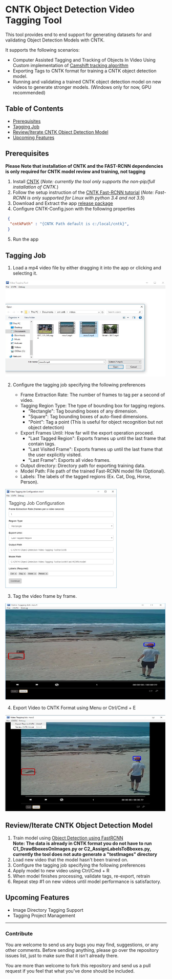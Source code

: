 # CNTK Object Detection Video Tagging Tool

This tool provides end to end support for generating datasets for and validating Object Detection Models with CNTK.

It supports the following scenarios:

- Computer Assisted Tagging and Tracking of Objects In Video Using Custom implementation of [Camshift tracking algorithm](http://opencv.jp/opencv-1.0.0_org/docs/papers/camshift.pdf) 
- Exporting Tags to CNTK format for training a CNTK object detection model.
- Running and validating a trained CNTK object detection model on new videos to generate stronger models. (Windows only for now, GPU recommended)

## Table of Contents
 - [Prerequisites](#prerequisites)
 - [Tagging Job](#taggingjob)
 - [Review/Iterate CNTK Object Detection Model](#review)
 - [Upcoming Features](#upcoming)
 
<a name="prerequisites"></a>
## Prerequisites
**Please Note that installation of CNTK and the FAST-RCNN dependencies is only required for CNTK model review and training, not tagging**

 1. Install [CNTK](https://github.com/Microsoft/CNTK/wiki/Setup-CNTK-on-your-machine) (*Note: currently the tool only supports the non-pip/full installation of CNTK.*)
 2. Follow the setup instruction of the [CNTK Fast-RCNN tutorial](https://github.com/Microsoft/CNTK/wiki/Object-Detection-using-Fast-R-CNN#setup) (*Note: Fast-RCNN  is only supported for Linux with python 3.4 and not 3.5*)
 3. Download and Extract the app [release package](https://github.com/CatalystCode/CNTK-Object-Detection-Video-Tagging-Tool/releases)
 4. Configure CNTK-Config.json with the following properties
 
  ```json
   {
    "cntkPath" : "{CNTK Path default is c:/local/cntk}", 
   }
  ```
 5. Run the app
  
<a name="taggingjob"></a>
## Tagging Job 
 1. Load a mp4 video file by either dragging it into the app or clicking and selecting it.
  
  <img src="/media/2_load.jpg" alt="Home Page" height="300" width="500"/>
   
 2. Configure the tagging job specifying the following preferences
 
    - Frame Extraction Rate: The number of frames to tag per a second of video.
    - Tagging Region Type:  The type of bounding box for tagging regions.
       - "Rectangle": Tag bounding boxes of any dimension.
       - "Square": Tag bounding boxes of auto-fixed dimensions.
       - "Point": Tag a point (This is useful for object recognition but not object detection)
    - Export Frames Until: How far will the export operation proceed.
       - "Last Tagged Region": Exports frames up until the last frame that contain tags.
       - "Last Visited Frame": Exports frames up until the last frame that the user explicitly visited.
       - "Last Frame": Exports all video frames.
    - Output directory: Directory path for exporting training data.
    - Model Path: File path of the trained Fast-RCNN model file (Optional). 
    - Labels: The labels of the tagged regions (Ex. Cat, Dog, Horse, Person).
 
  <img src="/media/3_Job_Configuration.jpg" alt="Home Page" height="308" width="348"/>
 
 3. Tag the video frame by frame.
 
  <img src="/media/4_Tagging_Job.jpg" alt="Home Page" height="300" width="500"/>

 4. Export Video to CNTK Format using Menu or Ctrl/Cmd + E
 
  <img src="/media/5_Export.jpg" alt="Home Page" height="300" width="500"/>

<a name="review"></a>
## Review/Iterate CNTK Object Detection Model 
 1. Train model using [Object Detection using FastRCNN](https://github.com/Microsoft/CNTK/wiki/Object-Detection-using-Fast-R-CNN#train-on-your-own-data)<br> **Note: The data is already in CNTK format you do not have to run C1_DrawBboxesOnImages.py or C2_AssignLabelsToBboxes.py, currently the tool does not auto generate a "testImages" directory**
 2. Load new video that the model hasn't been trained on.
 3. Configure the tagging job specifying the following preferences
 4. Apply model to new video using Ctrl/Cmd + R
 5. When model finishes processing, validate tags, re-export, retrain
 6. Repeat step #1 on new videos until model performance is satisfactory.  

<a name="upcoming"></a>
## Upcoming Features 
- Image Directory Tagging Support
- Tagging Project Management 

-----------
<a name="Contribute"></a> 
<H3>Contribute</H3>
You are welcome to send us any bugs you may find, suggestions, or any other comments.
Before sending anything, please go over the repository issues list, just to make sure that it isn't already there.

You are more than welcome to fork this repository and send us a pull request if you feel that what you've done should be included.
